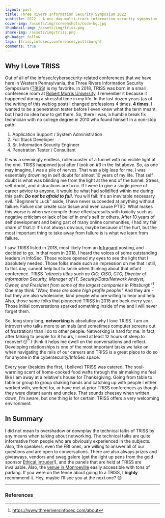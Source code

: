 ```yaml
---
layout: post
title: Three Rivers Information Security Symposium 2022 
subtitle: 2022 - A one-day multi-track information security symposium
cover-img: /assets/img/screenshots/code-bg.jpg
thumbnail-img: /assets/img/triss.png
share-img: /assets/img/triss.png
gh-badge: follow
tags: [triss,infosec,conferences,pittsburgh]
comments: true
---
```

## Why I Love TRISS
Out of all of the infosec/cybersecurity-related conferences that we have here in Western Pennsylvania, the Three Rivers Information Security Symposium ([TRISS](https://www.threeriversinfosec.com/)) is my favorite. In 2018, TRISS was born in a small conference room at [Robert Morris University](https://www.rmu.edu/). I remember it because it happened during a stressful time in my life. In the last dozen years (as of the writing of this weblog post) I changed professions 4 times. **4 times**. I wanted to be a penetration tester before I even knew what the term meant, but I had no idea how to get there. So, there I was, a humble break fix technician with no college degree in 2010 who found himself in a non-stop path:
1. Application Support / System Administration
2. Full Stack Developer
3. Sr. Information Security Engineer
4. Penetration Tester / Consultant

It was a seemingly endless, rollercoaster of a tunnel with no visible light at the end. TRISS happened just after I took on #3 in the list above. So, as one may imagine, I was a pile of nerves. That was a big leap for me. I was essentially drowning in self doubt for almost 10 years of my life. That self doubt is what was blinding me from the light at the end of the tunnel. Stress, self doubt, and distractions are toxic. If I were to give a single piece of career advice to anyone, it would be what had solidified within me during this path: ***Do not be afraid to fail.*** You will fail. It's an inevitable necessary evil. "Beginner's Luck" aside, I have never succeeded at anything without failure. Failure can create scar tissue and even cause PTSD. What makes this worse is when we compile those effects/results with toxicity such as negative criticism or lack of belief in one's self or others. After 10 years of self development and being part of many online communities, I had my fair share of that.🙄 It's not always obvious, maybe because of the hurt, but the most important thing to take away from failure is is what we learn from failure. 

I saw TRISS listed in 2018, most likely from an [Infragard](https://www.infragard-pittsburgh.org/) posting, and decided to go. In that room in 2018, I heard the voices of some outstanding leaders in InfoSec. These voices opened my eyes to see the light that I absolutely needed. Those folks made such an impression on me that I still, to this day, cannot help but to smile when thinking about that infant conference. TRISS *"attracts titles such as CIO, CISO, CTO, Director of Information Security, Manager of IT, Security/Data/Network Analyst, Owner, and President from some of the largest companies in Pittsburgh"*[^1] One may think *"Wow, these are some high profile people!"* And they are - but they are also wholesome, kind people who are willing to hear and help. Also, those same folks that pioneered TRISS in 2018 are back every year. Those initial conversations sparked something inside of me and I will never forget them. 

So, long story long, **networking** is absolutley why I love TRISS. I am an introvert who talks more to animals (and sometimes computer screens out of frustration) than I do to other people. Networking is hard for me. In fact, after talking to people for 8 hours, I need at least 12 hours of sleep to recover! 😴 I think it helps me dwell on the conversations and reflect. Developing relationships is one of the most important tasks we take on when navigating the rails of our careers and TRISS is a great place to do so for anyone in the cybersecurity/InfoSec space. 

Every year (besides the first, I believe) TRISS was catered. The soul-warming scent of home-cooked food wafts through the air making me feel like I am away at a relative's house for Thanksgiving. Going from table to table or group to group shaking hands and catching up with people I either worked with, worked for, or have met at prior TRISS conferences as though they were distant aunts and uncles. That sounds cheesey when written down, I'm aware, but one thing is for certain: TRISS offers a very welcoming environment. 

## In Summary

I did not mean to overshadow or downplay the technical talks of TRISS by any means when talking about networking. The technical talks are quite informative from people who are obviously experienced in the subjects. Also, the speakers, even the FBI ones, are willing to answer all of our questions and are open to conversations. There are also always prizes and giveaways, vendors and swag galore (get the light up pens from the gold sponsor [Ethical Intruder](https://www.ethicalintruder.com/)!), and the panels that are held at TRISS are invaluable. Also, the [venue in Monroeville](http://www.monroevilleconventioncenter.com/) easily accessible with tons of parking. If you were on the fence about going to a TRISS, I **highly** recommend it. Hey, maybe I'll see you at the next one? 😊

---
### References
[^1]: https://www.threeriversinfosec.com/about
